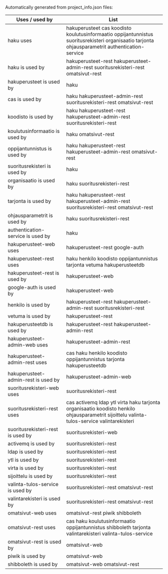 Automatically generated from project_info.json files:

| Uses / used by | List |
---|---
|haku uses|hakuperusteet cas koodisto koulutusinformaatio oppijantunnistus suoritusrekisteri organisaatio tarjonta ohjausparametrit authentication-service|
|haku is used by|hakuperusteet-rest hakuperusteet-admin-rest suoritusrekisteri-rest omatsivut-rest|
|hakuperusteet is used by|haku|
|cas is used by|haku hakuperusteet-admin-rest suoritusrekisteri-rest omatsivut-rest|
|koodisto is used by|haku hakuperusteet-rest hakuperusteet-admin-rest suoritusrekisteri-rest|
|koulutusinformaatio is used by|haku omatsivut-rest|
|oppijantunnistus is used by|haku hakuperusteet-rest hakuperusteet-admin-rest omatsivut-rest|
|suoritusrekisteri is used by|haku|
|organisaatio is used by|haku suoritusrekisteri-rest|
|tarjonta is used by|haku hakuperusteet-rest hakuperusteet-admin-rest suoritusrekisteri-rest omatsivut-rest|
|ohjausparametrit is used by|haku suoritusrekisteri-rest|
|authentication-service is used by|haku|
|hakuperusteet-web uses|hakuperusteet-rest google-auth|
|hakuperusteet-rest uses|haku henkilo koodisto oppijantunnistus tarjonta vetuma hakuperusteetdb|
|hakuperusteet-rest is used by|hakuperusteet-web|
|google-auth is used by|hakuperusteet-web|
|henkilo is used by|hakuperusteet-rest hakuperusteet-admin-rest suoritusrekisteri-rest|
|vetuma is used by|hakuperusteet-rest|
|hakuperusteetdb is used by|hakuperusteet-rest hakuperusteet-admin-rest|
|hakuperusteet-admin-web uses|hakuperusteet-admin-rest|
|hakuperusteet-admin-rest uses|cas haku henkilo koodisto oppijantunnistus tarjonta hakuperusteetdb|
|hakuperusteet-admin-rest is used by|hakuperusteet-admin-web|
|suoritusrekisteri-web uses|suoritusrekisteri-rest|
|suoritusrekisteri-rest uses|cas activemq ldap ytl virta haku tarjonta organisaatio koodisto henkilo ohjausparametrit sijoittelu valinta-tulos-service valintarekisteri|
|suoritusrekisteri-rest is used by|suoritusrekisteri-web|
|activemq is used by|suoritusrekisteri-rest|
|ldap is used by|suoritusrekisteri-rest|
|ytl is used by|suoritusrekisteri-rest|
|virta is used by|suoritusrekisteri-rest|
|sijoittelu is used by|suoritusrekisteri-rest|
|valinta-tulos-service is used by|suoritusrekisteri-rest omatsivut-rest|
|valintarekisteri is used by|suoritusrekisteri-rest omatsivut-rest|
|omatsivut-web uses|omatsivut-rest piwik shibboleth|
|omatsivut-rest uses|cas haku koulutusinformaatio oppijantunnistus shibboleth tarjonta valintarekisteri valinta-tulos-service|
|omatsivut-rest is used by|omatsivut-web|
|piwik is used by|omatsivut-web|
|shibboleth is used by|omatsivut-web omatsivut-rest|
